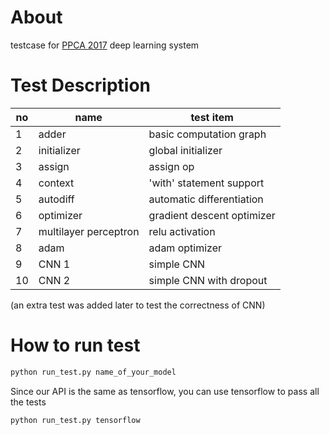 # About
testcase for [PPCA 2017](https://acm.sjtu.edu.cn/wiki/PPCA_2017#.E6.9C.BA.E5.99.A8.E5.AD.A6.E4.B9.A0.E7.B3.BB.E7.BB.9F) deep learning system

# Test Description
| no |    name     | test item |
|----| ----------- | --- |
| 1  | adder       | basic computation graph |
| 2  | initializer | global initializer |
| 3  | assign      | assign op |
| 4  | context     | 'with' statement support |
| 5  | autodiff    | automatic differentiation |
| 6  | optimizer   | gradient descent optimizer |
| 7  | multilayer perceptron | relu activation |
| 8  | adam        | adam optimizer |
| 9  | CNN 1       | simple CNN |
| 10 | CNN 2       | simple CNN with dropout |

(an extra test was added later to test the correctness of CNN)

# How to run test
```bash
python run_test.py name_of_your_model
```

Since our API is the same as tensorflow, you can use tensorflow to pass all the tests
```bash
python run_test.py tensorflow
```

